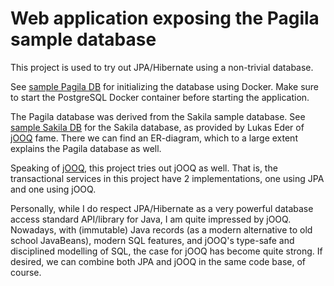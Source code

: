 # Web application exposing the Pagila sample database

This project is used to try out JPA/Hibernate using a non-trivial database.

See [sample Pagila DB](https://github.com/devrimgunduz/pagila/tree/master) for initializing the database using Docker.
Make sure to start the PostgreSQL Docker container before starting the application.

The Pagila database was derived from the Sakila sample database.
See [sample Sakila DB](https://github.com/jOOQ/sakila) for the Sakila database,
as provided by Lukas Eder of [jOOQ](https://www.jooq.org/) fame. There we can find
an ER-diagram, which to a large extent explains the Pagila database as well.

Speaking of [jOOQ](https://www.jooq.org/), this project tries out jOOQ as well.
That is, the transactional services in this project have 2 implementations, one using JPA
and one using jOOQ.

Personally, while I do respect JPA/Hibernate as a very powerful database access standard API/library
for Java, I am quite impressed by jOOQ. Nowadays, with (immutable) Java records (as a modern
alternative to old school JavaBeans), modern SQL features, and jOOQ's type-safe and disciplined modelling
of SQL, the case for jOOQ has become quite strong. If desired, we can combine both JPA and jOOQ
in the same code base, of course.
